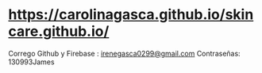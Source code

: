 # https://carolinagasca.github.io/skincare.github.io/
Corrego Github y Firebase : irenegasca0299@gmail.com
Contraseñas: 130993James
